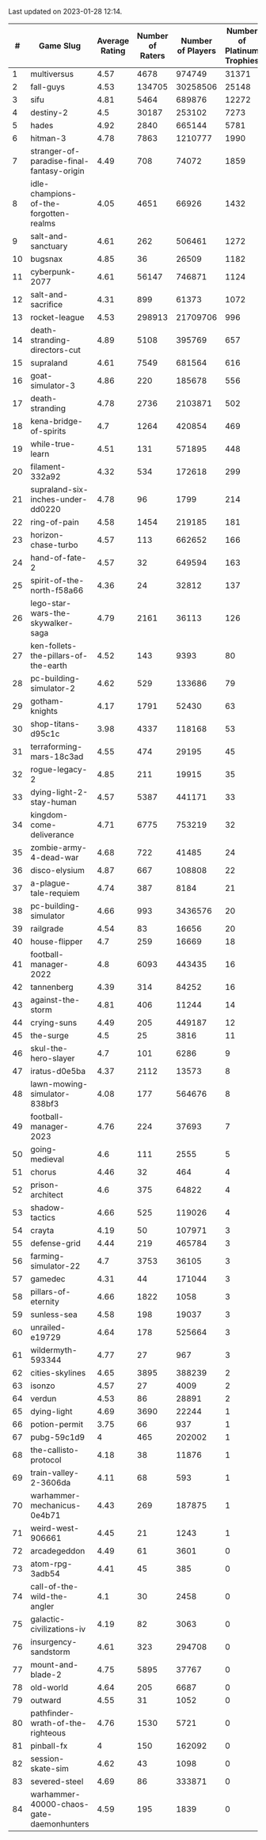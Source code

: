 Last updated on 2023-01-28 12:14.


|#|Game Slug|Average Rating|Number of Raters|Number of Players|Number of Platinum Trophies|Max Rarity (%)|
|---|---|---|---|---|---|---|
|1|multiversus|4.57|4678|974749|31371|75|
|2|fall-guys|4.53|134705|30258506|25148|1|
|3|sifu|4.81|5464|689876|12272|97|
|4|destiny-2|4.5|30187|253102|7273|94|
|5|hades|4.92|2840|665144|5781|89|
|6|hitman-3|4.78|7863|1210777|1990|47|
|7|stranger-of-paradise-final-fantasy-origin|4.49|708|74072|1859|98|
|8|idle-champions-of-the-forgotten-realms|4.05|4651|66926|1432|1|
|9|salt-and-sanctuary|4.61|262|506461|1272|83|
|10|bugsnax|4.85|36|26509|1182|97|
|11|cyberpunk-2077|4.61|56147|746871|1124|65|
|12|salt-and-sacrifice|4.31|899|61373|1072|91|
|13|rocket-league|4.53|298913|21709706|996|78|
|14|death-stranding-directors-cut|4.89|5108|395769|657|91|
|15|supraland|4.61|7549|681564|616|99|
|16|goat-simulator-3|4.86|220|185678|556|92|
|17|death-stranding|4.78|2736|2103871|502|91|
|18|kena-bridge-of-spirits|4.7|1264|420854|469|94|
|19|while-true-learn|4.51|131|571895|448|93|
|20|filament-332a92|4.32|534|172618|299|93|
|21|supraland-six-inches-under-dd0220|4.78|96|1799|214|99|
|22|ring-of-pain|4.58|1454|219185|181|96|
|23|horizon-chase-turbo|4.57|113|662652|166|88|
|24|hand-of-fate-2|4.57|32|649594|163|72|
|25|spirit-of-the-north-f58a66|4.36|24|32812|137|65|
|26|lego-star-wars-the-skywalker-saga|4.79|2161|36113|126|97|
|27|ken-follets-the-pillars-of-the-earth|4.52|143|9393|80|44|
|28|pc-building-simulator-2|4.62|529|133686|79|75|
|29|gotham-knights|4.17|1791|52430|63|26|
|30|shop-titans-d95c1c|3.98|4337|118168|53|97|
|31|terraforming-mars-18c3ad|4.55|474|29195|45|44|
|32|rogue-legacy-2|4.85|211|19915|35|4|
|33|dying-light-2-stay-human|4.57|5387|441171|33|7|
|34|kingdom-come-deliverance|4.71|6775|753219|32|30|
|35|zombie-army-4-dead-war|4.68|722|41485|24|67|
|36|disco-elysium|4.87|667|108808|22|28|
|37|a-plague-tale-requiem|4.74|387|8184|21|92|
|38|pc-building-simulator|4.66|993|3436576|20|48|
|39|railgrade|4.54|83|16656|20|98|
|40|house-flipper|4.7|259|16669|18|94|
|41|football-manager-2022|4.8|6093|443435|16|49|
|42|tannenberg|4.39|314|84252|16|88|
|43|against-the-storm|4.81|406|11244|14|38|
|44|crying-suns|4.49|205|449187|12|66|
|45|the-surge|4.5|25|3816|11|94|
|46|skul-the-hero-slayer|4.7|101|6286|9|95|
|47|iratus-d0e5ba|4.37|2112|13573|8|85|
|48|lawn-mowing-simulator-838bf3|4.08|177|564676|8|84|
|49|football-manager-2023|4.76|224|37693|7|79|
|50|going-medieval|4.6|111|2555|5|68|
|51|chorus|4.46|32|464|4|86|
|52|prison-architect|4.6|375|64822|4|29|
|53|shadow-tactics|4.66|525|119026|4|5|
|54|crayta|4.19|50|107971|3|23|
|55|defense-grid|4.44|219|465784|3|80|
|56|farming-simulator-22|4.7|3753|36105|3|77|
|57|gamedec|4.31|44|171044|3|27|
|58|pillars-of-eternity|4.66|1822|1058|3|81|
|59|sunless-sea|4.58|198|19037|3|36|
|60|unrailed-e19729|4.64|178|525664|3|9|
|61|wildermyth-593344|4.77|27|967|3|18|
|62|cities-skylines|4.65|3895|388239|2|71|
|63|isonzo|4.57|27|4009|2|57|
|64|verdun|4.53|86|28891|2|76|
|65|dying-light|4.69|3690|22244|1|95|
|66|potion-permit|3.75|66|937|1|98|
|67|pubg-59c1d9|4|465|202002|1|74|
|68|the-callisto-protocol|4.18|38|11876|1|5|
|69|train-valley-2-3606da|4.11|68|593|1|89|
|70|warhammer-mechanicus-0e4b71|4.43|269|187875|1|25|
|71|weird-west-906661|4.45|21|1243|1|85|
|72|arcadegeddon|4.49|61|3601|0|90|
|73|atom-rpg-3adb54|4.41|45|385|0|98|
|74|call-of-the-wild-the-angler|4.1|30|2458|0|64|
|75|galactic-civilizations-iv|4.19|82|3063|0|79|
|76|insurgency-sandstorm|4.61|323|294708|0|5|
|77|mount-and-blade-2|4.75|5895|37767|0|27|
|78|old-world|4.64|205|6687|0|82|
|79|outward|4.55|31|1052|0|73|
|80|pathfinder-wrath-of-the-righteous|4.76|1530|5721|0|51|
|81|pinball-fx|4|150|162092|0|85|
|82|session-skate-sim|4.62|43|1098|0|27|
|83|severed-steel|4.69|86|333871|0|17|
|84|warhammer-40000-chaos-gate-daemonhunters|4.59|195|1839|0|5|
